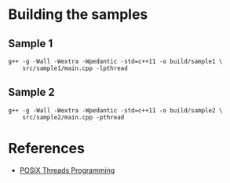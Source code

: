# Building the samples

## Sample 1

```shell
g++ -g -Wall -Wextra -Wpedantic -std=c++11 -o build/sample1 \
    src/sample1/main.cpp -lpthread
```

## Sample 2

```shell
g++ -g -Wall -Wextra -Wpedantic -std=c++11 -o build/sample2 \
    src/sample2/main.cpp -pthread
```

# References

- [POSIX Threads Programming](https://computing.llnl.gov/tutorials/pthreads/)

